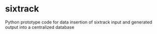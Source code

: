 sixtrack
========

Python prototype code for data insertion of sixtrack input and generated output into a centralized database
